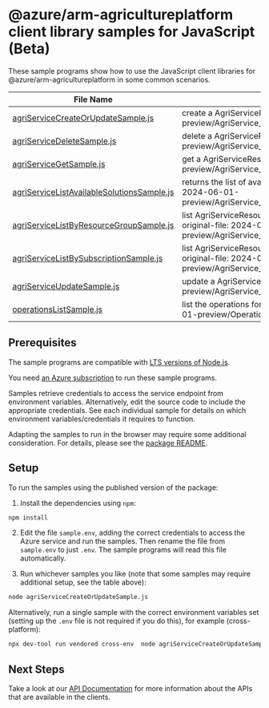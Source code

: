 # @azure/arm-agricultureplatform client library samples for JavaScript (Beta)

These sample programs show how to use the JavaScript client libraries for @azure/arm-agricultureplatform in some common scenarios.

| **File Name**                                                                         | **Description**                                                                                                                                 |
| ------------------------------------------------------------------------------------- | ----------------------------------------------------------------------------------------------------------------------------------------------- |
| [agriServiceCreateOrUpdateSample.js][agriservicecreateorupdatesample]                 | create a AgriServiceResource x-ms-original-file: 2024-06-01-preview/AgriService_CreateOrUpdate_MaximumSet_Gen.json                              |
| [agriServiceDeleteSample.js][agriservicedeletesample]                                 | delete a AgriServiceResource x-ms-original-file: 2024-06-01-preview/AgriService_Delete_MaximumSet_Gen.json                                      |
| [agriServiceGetSample.js][agriservicegetsample]                                       | get a AgriServiceResource x-ms-original-file: 2024-06-01-preview/AgriService_Get_MaximumSet_Gen.json                                            |
| [agriServiceListAvailableSolutionsSample.js][agriservicelistavailablesolutionssample] | returns the list of available agri solutions. x-ms-original-file: 2024-06-01-preview/AgriService_ListAvailableSolutions_MaximumSet_Gen.json     |
| [agriServiceListByResourceGroupSample.js][agriservicelistbyresourcegroupsample]       | list AgriServiceResource resources by resource group x-ms-original-file: 2024-06-01-preview/AgriService_ListByResourceGroup_MaximumSet_Gen.json |
| [agriServiceListBySubscriptionSample.js][agriservicelistbysubscriptionsample]         | list AgriServiceResource resources by subscription ID x-ms-original-file: 2024-06-01-preview/AgriService_ListBySubscription_MaximumSet_Gen.json |
| [agriServiceUpdateSample.js][agriserviceupdatesample]                                 | update a AgriServiceResource x-ms-original-file: 2024-06-01-preview/AgriService_Update_MaximumSet_Gen.json                                      |
| [operationsListSample.js][operationslistsample]                                       | list the operations for the provider x-ms-original-file: 2024-06-01-preview/Operations_List_MaximumSet_Gen.json                                 |

## Prerequisites

The sample programs are compatible with [LTS versions of Node.js](https://github.com/nodejs/release#release-schedule).

You need [an Azure subscription][freesub] to run these sample programs.

Samples retrieve credentials to access the service endpoint from environment variables. Alternatively, edit the source code to include the appropriate credentials. See each individual sample for details on which environment variables/credentials it requires to function.

Adapting the samples to run in the browser may require some additional consideration. For details, please see the [package README][package].

## Setup

To run the samples using the published version of the package:

1. Install the dependencies using `npm`:

```bash
npm install
```

2. Edit the file `sample.env`, adding the correct credentials to access the Azure service and run the samples. Then rename the file from `sample.env` to just `.env`. The sample programs will read this file automatically.

3. Run whichever samples you like (note that some samples may require additional setup, see the table above):

```bash
node agriServiceCreateOrUpdateSample.js
```

Alternatively, run a single sample with the correct environment variables set (setting up the `.env` file is not required if you do this), for example (cross-platform):

```bash
npx dev-tool run vendored cross-env  node agriServiceCreateOrUpdateSample.js
```

## Next Steps

Take a look at our [API Documentation][apiref] for more information about the APIs that are available in the clients.

[agriservicecreateorupdatesample]: https://github.com/Azure/azure-sdk-for-js/blob/main/sdk/agricultureplatform/arm-agricultureplatform/samples/v1-beta/javascript/agriServiceCreateOrUpdateSample.js
[agriservicedeletesample]: https://github.com/Azure/azure-sdk-for-js/blob/main/sdk/agricultureplatform/arm-agricultureplatform/samples/v1-beta/javascript/agriServiceDeleteSample.js
[agriservicegetsample]: https://github.com/Azure/azure-sdk-for-js/blob/main/sdk/agricultureplatform/arm-agricultureplatform/samples/v1-beta/javascript/agriServiceGetSample.js
[agriservicelistavailablesolutionssample]: https://github.com/Azure/azure-sdk-for-js/blob/main/sdk/agricultureplatform/arm-agricultureplatform/samples/v1-beta/javascript/agriServiceListAvailableSolutionsSample.js
[agriservicelistbyresourcegroupsample]: https://github.com/Azure/azure-sdk-for-js/blob/main/sdk/agricultureplatform/arm-agricultureplatform/samples/v1-beta/javascript/agriServiceListByResourceGroupSample.js
[agriservicelistbysubscriptionsample]: https://github.com/Azure/azure-sdk-for-js/blob/main/sdk/agricultureplatform/arm-agricultureplatform/samples/v1-beta/javascript/agriServiceListBySubscriptionSample.js
[agriserviceupdatesample]: https://github.com/Azure/azure-sdk-for-js/blob/main/sdk/agricultureplatform/arm-agricultureplatform/samples/v1-beta/javascript/agriServiceUpdateSample.js
[operationslistsample]: https://github.com/Azure/azure-sdk-for-js/blob/main/sdk/agricultureplatform/arm-agricultureplatform/samples/v1-beta/javascript/operationsListSample.js
[apiref]: https://learn.microsoft.com/javascript/api/@azure/arm-agricultureplatform?view=azure-node-preview
[freesub]: https://azure.microsoft.com/free/
[package]: https://github.com/Azure/azure-sdk-for-js/tree/main/sdk/agricultureplatform/arm-agricultureplatform/README.md
